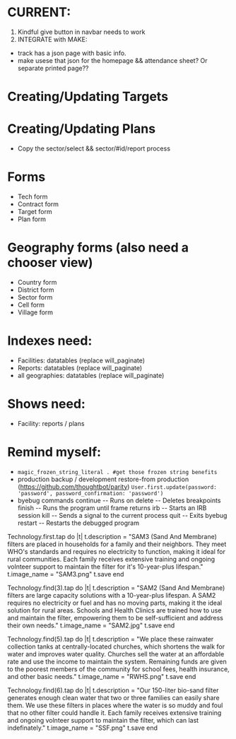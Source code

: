 # CURRENT:
1. Kindful give button in navbar needs to work
2. INTEGRATE with MAKE:
- track has a json page with basic info.
- make usese that json for the homepage && attendance sheet? Or separate printed page??

# Creating/Updating Targets

# Creating/Updating Plans
* Copy the sector/select && sector/#id/report process

# Forms
- Tech form
- Contract form
- Target form
- Plan form

# Geography forms (also need a chooser view)
- Country form
- District form
- Sector form
- Cell form
- Village form

# Indexes need:
- Facilities: datatables (replace will_paginate)
- Reports: datatables (replace will_paginate)
- all geographies: datatables (replace will_paginate)

# Shows need:
- Facility: reports / plans

# Remind myself:
* `magic_frozen_string_literal . #get those frozen string benefits`
* production backup / development restore-from production (https://github.com/thoughtbot/parity)
  `User.first.update(password: 'password', password_confirmation: 'password')`
* byebug commands
    continue   -- Runs on
    delete     -- Deletes breakpoints
    finish     -- Runs the program until frame returns
    irb        -- Starts an IRB session
    kill       -- Sends a signal to the current process
    quit       -- Exits byebug
    restart    -- Restarts the debugged program


Technology.first.tap do |t|
  t.description = "SAM3 (Sand And Membrane) filters are placed in households for a family and their neighbors. They meet WHO's standards and requires no electricity to function, making it ideal for rural communities. Each family receives extensive training and ongoing volnteer support to maintain the filter for it's 10-year-plus lifespan."
  t.image_name = "SAM3.png"
  t.save
end

Technology.find(3).tap do |t|
  t.description = "SAM2 (Sand And Membrane) filters are large capacity solutions with a 10-year-plus lifespan. A SAM2 requires no electricity or fuel and has no moving parts, making it the ideal solution for rural areas. Schools and Health Clinics are trained how to use and maintain the filter, empowering them to be self-sufficient and address their own needs."
  t.image_name = "SAM2.jpg"
  t.save
end

Technology.find(5).tap do |t|
  t.description = "We place these rainwater collection tanks at centrally-located churches, which shortens the walk for water and improves water quality. Churches sell the water at an affordable rate and use the income to maintain the system. Remaining funds are given to the poorest members of the community for school fees, health insurance, and other basic needs."
  t.image_name = "RWHS.png"
  t.save
end

Technology.find(6).tap do |t|
  t.description = "Our 150-liter bio-sand filter generates enough clean water that two or three families can easily share them. We use these filters in places where the water is so muddy and foul that no other filter could handle it. Each family receives extensive training and ongoing volnteer support to maintain the filter, which can last indefinately."
  t.image_name = "SSF.png"
  t.save
end
